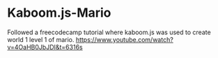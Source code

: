 # Kaboom.js-Mario
Followed a freecodecamp tutorial where kaboom.js was used to create world 1 level 1 of mario.
https://www.youtube.com/watch?v=4OaHB0JbJDI&t=6316s
